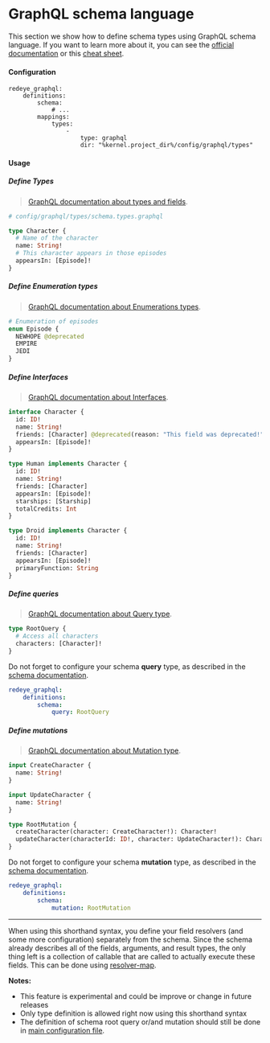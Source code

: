 GraphQL schema language
=======================

This section we show how to define schema types using GraphQL schema language.
If you want to learn more about it, you can see
the [official documentation](http://graphql.org/learn/schema/)
or this [cheat sheet](https://github.com/sogko/graphql-shorthand-notation-cheat-sheet).

#### Configuration

```
redeye_graphql:
    definitions:
        schema:
            # ...
        mappings:
            types:
                -
                    type: graphql
                    dir: "%kernel.project_dir%/config/graphql/types"
```

#### Usage

##### Define Types

> [GraphQL documentation about types and fields](https://graphql.github.io/learn/schema/#object-types-and-fields).


```graphql
# config/graphql/types/schema.types.graphql

type Character {
  # Name of the character
  name: String! 
  # This character appears in those episodes
  appearsIn: [Episode]!
}
```

##### Define Enumeration types

> [GraphQL documentation about Enumerations types](https://graphql.github.io/learn/schema/#enumeration-types).

```graphql
# Enumeration of episodes
enum Episode {
  NEWHOPE @deprecated
  EMPIRE
  JEDI
}
```

##### Define Interfaces

> [GraphQL documentation about Interfaces](https://graphql.github.io/learn/schema/#interfaces).

```graphql
interface Character {
  id: ID!
  name: String!
  friends: [Character] @deprecated(reason: "This field was deprecated!")
  appearsIn: [Episode]!
}
```

```graphql
type Human implements Character {
  id: ID!
  name: String!
  friends: [Character]
  appearsIn: [Episode]!
  starships: [Starship]
  totalCredits: Int
}

type Droid implements Character {
  id: ID!
  name: String!
  friends: [Character]
  appearsIn: [Episode]!
  primaryFunction: String
}
```

##### Define queries

> [GraphQL documentation about Query type](https://graphql.github.io/learn/schema/#the-query-and-mutation-types).
 
```graphql
type RootQuery {
  # Access all characters
  characters: [Character]!
}
```

Do not forget to configure your schema **query** type, as described in the [schema documentation](https://github.com/redeye/GraphQLBundle/blob/master/Resources/doc/definitions/schema.md).

```yml
redeye_graphql:
    definitions:
        schema:
            query: RootQuery
```

##### Define mutations

> [GraphQL documentation about Mutation type](https://graphql.github.io/learn/schema/#the-query-and-mutation-types).

```graphql
input CreateCharacter {
  name: String!
}

input UpdateCharacter {
  name: String!
}

type RootMutation {
  createCharacter(character: CreateCharacter!): Character!
  updateCharacter(characterId: ID!, character: UpdateCharacter!): Character!
}
```

Do not forget to configure your schema **mutation** type, as described in the [schema documentation](https://github.com/redeye/GraphQLBundle/blob/master/Resources/doc/definitions/schema.md).

```yml
redeye_graphql:
    definitions:
        schema:
            mutation: RootMutation
```

---

When using this shorthand syntax, you define your field resolvers (and some more configuration) separately
from the schema. Since the schema already describes all of the fields, arguments, and result types, the only
thing left is a collection of callable that are called to actually execute these fields.
This can be done using [resolver-map](resolver-map.md).

**Notes:**
- This feature is experimental and could be improve or change in future releases
- Only type definition is allowed right now using this shorthand syntax
- The definition of schema root query or/and mutation should still be done in
[main configuration file](schema.md).
